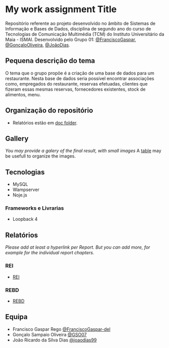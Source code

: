 # My work assignment Title

Repositório referente ao projeto desenvolvido no âmbito de Sistemas de Informação e Bases de Dados, disciplina de segundo ano do curso de Tecnologias de Comunicação Multimédia (TCM) do Instituto Universitário da Maia - ISMAI. Desenvolvido pelo Grupo 01: [@FranciscoGaspar](https://github.com/FranciscoGaspar-del), [@GonçaloOliveira](https://github.com/GSO07), [@JoãoDias](https://github.com/joaodias99).

## Pequena descrição do tema

O tema que o grupo propõe é a criação de uma base de dados para um restaurante. Nesta base de dados seria possível encontrar associações como, empregados do restaurante, reservas efetuadas, clientes que fizeram essas mesmas reservas, fornecedores existentes, stock de alimentos, menu.

## Organização do repositório

* Relatórios estão em [doc folder](doc/).

## Gallery

_You may provide a galery of the final result, with small images_
A [table](https://www.markdownguide.org/extended-syntax/#tables) may be usefull to organize the images.

## Tecnologias

* MySQL
* Wampserver
* Noje.js

### Frameworks e Livrarias

* Loopback 4

## Relatórios
_Please add at least a hyperlink per Report. But you can add more, for example for the individual report chapters._

### REI
* [REI](doc/rei/rei00.md)
### REBD 
* [REBD](doc/rebd/rebd00.md)

## Equipa
* Francisco Gaspar Rego [@FranciscoGaspar-del](https://github.com/FranciscoGaspar-del)
* Gonçalo Sampaio Oliveira [@GSO07](https://github.com/GSO07)
* João Ricardo da Silva Dias [@joaodias99](https://github.com/joaodias99)
